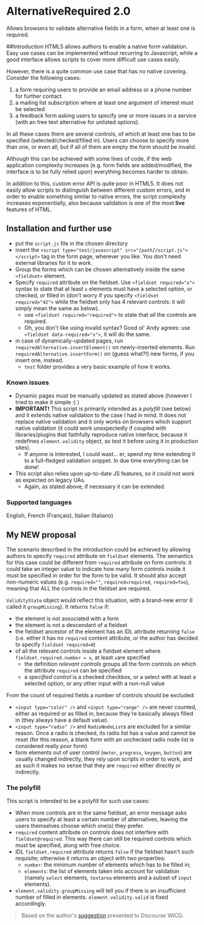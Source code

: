 # AlternativeRequired 2.0
Allows browsers to validate alternative fields in a form, when at least one is required.

##Introduction
HTML5 allows authors to enable a native form validation. Easy use cases can be implemented without recurring to Javascript, while a good interface allows scripts to cover more difficult use cases easily.

However, there is a quite common use case that has no native covering. Consider the following cases:

1. a form requiring users to provide an email address or a phone number for further contact
2. a mailing list subscription where at least one argument of interest must be selected
3. a feedback form asking users to specify one or more issues in a service (with an free text alternative for unlisted options). 

In all these cases there are several controls, of which at least one has to be specified (selected/checked/filled in). Users can choose to specify more than one, or even all, but if all of them are empty the form should be invalid.

Although this can be achieved with some lines of code, if the web application complexity increases (e.g. form fields are added/modified, the interface is to be fully relied upon) everything becomes harder to obtain.

In addition to this, custom error API is quite poor in HTML5. It does not easily allow scripts to distinguish between different custom errors, and in order to enable something similar to native errors, the script complexity increases exponentially, also because validation is one of the most **live** features of HTML.

## Installation and further use
* put the `script.js` file in the chosen directory
* insert the `<script type="text/javascript" src="`*`[path]`*`/script.js"></script>` tag in the form page, wherever you like. You don't need external libraries for it to work.
* Group the forms which can be chosen alternatively inside the same `<fieldset>` element.
* Specify `required` attribute on the fieldset. Use `<fieldset required="x">` syntax to state that at least `x` elements must have a selected option, or checked, or filled in (don't worry if you specify `<fieldset required="42">` while the fieldset only has 4 relevant controls: it will simply mean the same as below).
  * use `<fieldset required="required">` to state that *all* the controls are required.
  * Oh, you don't like using invalid syntax? Good ol' Andy agrees: use `<fieldset data-required="x">`, it will do the same.
* in case of dynamically-updated pages, run `requiredAlternative.insertElement()` on newly-inserted elements. Run `requiredAlternative.insertForm()` on (guess what?!) new forms, if you insert one, instead.
  * `test` folder provides a very basic example of how it works.

### Known issues
- Dynamic pages must be manually updated as stated above (however I tried to make it simple :) )
- **IMPORTANT!** This script is primarily intended as a *polyfill* (see below) and it extends native validation to the case I had in mind. It does not replace native validation and it only works on browsers which support native validation (it could work unexpectedly if coupled with libraries/plugins that faithfully reproduce native interface, because it redefines `element.validity` object, so test it before using it in production sites).
  - If anyone is interested, I could wast... er, spend my time extending it to a full-fledged validation snippet. In due time everything can be done!
- This script also relies upon up-to-date JS features, so it could not work as expected on legacy UAs.
  - Again, as stated above, if necessary it can be extended.

### Supported languages
English, French (Français), Italian (Italiano)

## My NEW proposal
The scenario described in the introduction could be achieved by allowing authors to specify `required` attribute on `fieldset` elements. The semantics for this case could be different from `required` attribute on form controls: it could take an integer value to indicate how many form controls inside it must be specified in order for the form to be valid. It should also accept non-numeric values (e.g. `required=""`, `required=required`, `required=foo`), meaning that ALL the controls in the fieldset are required.

`ValidityState` object would reflect this situation, with a brand-new error (I called it `groupMissing`). It returns `false` if:
* the element is not associated with a form
* the element is not a descendant of a fieldset
* the fieldset ancestor of the element has an IDL attribute returning `false` (i.e. either it has no `required` content attribute, or the author has decided to specify `fieldset required=0`)
* of all the relevant controls inside a fieldset element where `fieldset.required.number = x`, at least `x`are specified 
  * the definition *relevant controls* groups all the form controls on which the attribute `required` can be specified
  * a *specified control* is a checked checkbox, or a select with at least a selected option, or any other input with a non-null value 

From the count of required fields a number of controls should be excluded:
* `<input type="color" />` and `<input type="range" />` are never counted, either as required or as filled in, because they're basically always filled in (they always have a default value).
* `<input type="radio" />` and `RadioNodeList`s are excluded for a similar reason. Once a radio is checked, its radio list has a value and cannot be reset (for this reason, a blank form with an unchecked radio node list is considered really poor form)
* form elements out of user control (`meter`, `progress`, `keygen`, `button`) are usually changed indirectly, they rely upon scripts in order to work, and as such it makes no sense that they are `required` either directly or indirectly. 

### The polyfill
This script is intended to be a polyfill for such use cases:
* When more controls are in the same fieldset, an error message asks users to specify at least a certain number of alternatives, leaving the users themselves choose which one(s) they prefer.
* `required` content attribute on controls does not interfere with `fieldset@required`. This way there can still be required controls which must be specified, along with free choice.
* IDL `fieldset.required` attribute returns `false` if the fieldset hasn't such requisite; otherwise it returns an object with two properties:
  * `number`: the minimum number of elements which has to be filled in;
  * `elements`: the list of elements taken into account for validation (namely `select` elements, `textarea` elements and a subset of `input` elements).
* `element.validity.groupMissing` will tell you if there is an insufficient number of filled in elements. `element.validity.valid` is fixed accordingly.

> Based on the author's [suggestion](https://discourse.wicg.io/t/required-attribute-and-alternatives/1260) presented to Discourse WICG.
